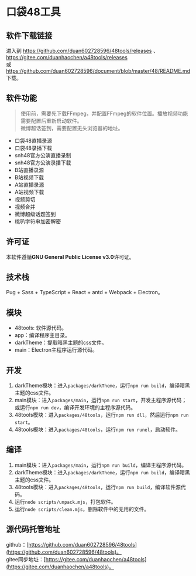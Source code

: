 # 口袋48工具

## 软件下载链接

进入到 https://github.com/duan602728596/48tools/releases 、 https://gitee.com/duanhaochen/a48tools/releases      
或 https://github.com/duan602728596/document/blob/master/48/README.md 下载。

## 软件功能

> 使用前，需要先下载FFmpeg，并配置FFmpeg的软件位置。播放视频功能需要配置后重新启动软件。   
> 微博超话签到，需要配置无头浏览器的地址。

* 口袋48直播录源
* 口袋48录播下载
* snh48官方公演直播录制
* snh48官方公演录播下载
* B站直播录源
* B站视频下载
* A站直播录源
* A站视频下载
* 视频剪切
* 视频合并
* 微博超级话题签到
* 桃叭字符串加密解密

## 许可证

本软件遵循**GNU General Public License v3.0**许可证。

## 技术栈

Pug + Sass + TypeScript + React + antd + Webpack + Electron。

## 模块

* 48tools: 软件源代码。
* app：编译程序主目录。
* darkTheme：提取暗黑主题的css文件。
* main：Electron主程序运行源代码。

## 开发

1. darkTheme模块：进入`packages/darkTheme`，运行`npm run build`，编译暗黑主题的css文件。
2. main模块：进入`packages/main`，运行`npm run start`，开发主程序源代码；或运行`npm run dev`，编译开发环境的主程序源代码。
3. 48tools模块：进入`packages/48tools`，运行`npm run dll`，然后运行`npm run start`。
4. 48tools模块：进入`packages/48tools`，运行`npm run runel`，启动软件。

## 编译

1. main模块：进入`packages/main`，运行`npm run build`，编译主程序源代码。
2. darkTheme模块：进入`packages/darkTheme`，运行`npm run build`，编译暗黑主题的css文件。
3. 48tools模块：进入`packages/48tools`，运行`npm run build`，编译软件源代码。
4. 运行`node scripts/unpack.mjs`，打包软件。
5. 运行`node scripts/clean.mjs`，删除软件中的无用的文件。

## 源代码托管地址

github：[https://github.com/duan602728596/48tools](https://github.com/duan602728596/48tools)。   
gitee同步地址：[https://gitee.com/duanhaochen/a48tools](https://gitee.com/duanhaochen/a48tools)。